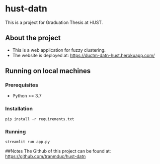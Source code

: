# hust-datn
This is a project for Graduation Thesis at HUST.

## About the project

* This is a web application for fuzzy clustering.
* The website is deployed at: https://ductm-datn-hust.herokuapp.com/

## Running on local machines
### Prerequisites
* Python >= 3.7

### Installation
`pip install -r requirements.txt`

### Running
`streamlit run app.py`

##Notes
The Github of this project can be found at: https://github.com/tranmduc/hust-datn
